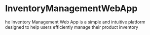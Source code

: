 # InventoryManagementWebApp

he Inventory Management Web App is a simple and intuitive platform designed to help users efficiently manage their
product inventory

